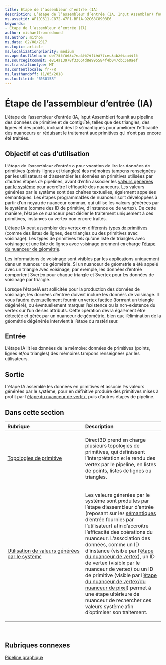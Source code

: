 ```yaml
---
title: Étape de l’assembleur d’entrée (IA)
description: L’étape de l’assembleur d’entrée (IA, Input Assembler) fournit au pipeline des données de primitive et de contiguïté, telles que des triangles, des lignes et des points, incluant des ID sémantiques pour améliorer l’efficacité des nuanceurs en réduisant le traitement aux primitives qui n’ont pas encore été traitées.
ms.assetid: AF1DC611-C872-47F1-BF1A-92C68C8903E6
keywords:
- Étape de l’assembleur d’entrée (IA)
author: michaelfromredmond
ms.author: mithom
ms.date: 02/08/2017
ms.topic: article
ms.localizationpriority: medium
ms.openlocfilehash: def755f868c7ea30679f19877cec84b20faa44f5
ms.sourcegitcommit: e814a13978f33654d8e995584f4b047cb53e0aef
ms.translationtype: MT
ms.contentlocale: fr-FR
ms.lasthandoff: 11/05/2018
ms.locfileid: "6030158"
---
```

# <a name="input-assembler-ia-stage"></a>Étape de l’assembleur d’entrée (IA)


L’étape de l’assembleur d’entrée (IA, Input Assembler) fournit au pipeline des données de primitive et de contiguïté, telles que des triangles, des lignes et des points, incluant des ID sémantiques pour améliorer l’efficacité des nuanceurs en réduisant le traitement aux primitives qui n’ont pas encore été traitées.

## <a name="span-idpurpose-and-usesspanspan-idpurpose-and-usesspanspan-idpurpose-and-usesspanpurpose-and-uses"></a><span id="Purpose-and-uses"></span><span id="purpose-and-uses"></span><span id="PURPOSE-AND-USES"></span>Objectif et cas d’utilisation


L’étape de l’assembleur d’entrée a pour vocation de lire les données de primitives (points, lignes et triangles) des mémoires tampons renseignées par les utilisateurs et d’assembler les données en primitives utilisées par d’autres étapes de pipelines, avant d’enfin associer les [valeurs générées par le système](https://msdn.microsoft.com/library/windows/desktop/bb509647) pour accroître l’efficacité des nuanceurs. Les valeurs générées par le système sont des chaînes textuelles, également appelées sémantiques. Les étapes programmables de nuanceur sont développées à partir d’un noyau de nuanceur commun, qui utilise les valeurs générées par le système (comme des ID de primitive, d’instance ou de vertex). De cette manière, l’étape de nuanceur peut dédier le traitement uniquement à ces primitives, instances ou vertex non encore traités.

L’étape IA peut assembler des vertex en différents [types de primitives](primitive-topologies.md) (comme des listes de lignes, des triangles ou des primitives avec voisinage). Les types de primitives tels qu’une liste de triangles avec voisinage et une liste de lignes avec voisinage prennent en charge l’[étape du nuanceur de géométrie](geometry-shader-stage--gs-.md).

Les informations de voisinage sont visibles par les applications uniquement dans un nuanceur de géométrie. Si un nuanceur de géométrie a été appelé avec un triangle avec voisinage, par exemple, les données d’entrée comportent 3vertex pour chaque triangle et 3vertex pour les données de voisinage par triangle.

Lorsque l’étapeIA est sollicitée pour la production des données de voisinage, les données d’entrée doivent inclure les données de voisinage. Il vous faudra éventuellement fournir un vertex factice (formant un triangle dégénéré), ou éventuellement marquer l’existence ou la non-existence du vertex sur l’un de ses attributs. Cette opération devra également être détectée et gérée par un nuanceur de géométrie, bien que l’élimination de la géométrie dégénérée intervient à l’étape du rastériseur.

## <a name="span-idinputspanspan-idinputspanspan-idinputspaninput"></a><span id="Input"></span><span id="input"></span><span id="INPUT"></span>Entrée


L’étape IA lit les données de la mémoire: données de primitives (points, lignes et/ou triangles) des mémoires tampons renseignées par les utilisateurs.

## <a name="span-idoutputspanspan-idoutputspanspan-idoutputspanoutput"></a><span id="Output"></span><span id="output"></span><span id="OUTPUT"></span>Sortie


L’étape IA assemble les données en primitives et associe les valeurs générées par le système, pour en définitive produire des primitives mises à profit par l’[étape du nuanceur de vertex](vertex-shader-stage--vs-.md), puis d’autres étapes de pipeline.

## <a name="span-idin-this-sectionspanin-this-section"></a><span id="in-this-section"></span>Dans cette section


<table>
<colgroup>
<col width="50%" />
<col width="50%" />
</colgroup>
<thead>
<tr class="header">
<th align="left">Rubrique</th>
<th align="left">Description</th>
</tr>
</thead>
<tbody>
<tr class="odd">
<td align="left"><p><a href="primitive-topologies.md">Topologies de primitive</a></p></td>
<td align="left"><p>Direct3D prend en charge plusieurs topologies de primitives, qui définissent l’interprétation et le rendu des vertex par le pipeline, en listes de points, listes de lignes ou triangles.</p></td>
</tr>
<tr class="even">
<td align="left"><p><a href="using-system-generated-values.md">Utilisation de valeurs générées par le système</a></p></td>
<td align="left"><p>Les valeurs générées par le système sont produites par l’étape d’assembleur d’entrée (reposant sur les <a href="https://msdn.microsoft.com/library/windows/desktop/bb509647">sémantiques</a> d’entrée fournies par l’utilisateur) afin d’accroître l’efficacité des opérations du nuanceur. L’association des données, comme un ID d’instance (visible par l’<a href="vertex-shader-stage--vs-.md">étape du nuanceur de vertex</a>), un ID de vertex (visible par le nuanceur de vertex) ou un ID de primitive (visible par l’<a href="geometry-shader-stage--gs-.md">étape du nuanceur de vertex</a>/<a href="pixel-shader-stage--ps-.md">du nuanceur de pixel</a>) permet à une étape ultérieure de nuanceur de rechercher ces valeurs système afin d’optimiser son traitement.</p></td>
</tr>
</tbody>
</table>

 

## <a name="span-idrelated-topicsspanrelated-topics"></a><span id="related-topics"></span>Rubriques connexes


[Pipeline graphique](graphics-pipeline.md)

 

 




